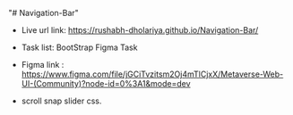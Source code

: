 "# Navigation-Bar" 

 - Live url link: https://rushabh-dholariya.github.io/Navigation-Bar/

 - Task list: BootStrap Figma Task

 * Figma link : https://www.figma.com/file/jGCiTvzitsm2Oj4mTlCjxX/Metaverse-Web-UI-(Community)?node-id=0%3A1&mode=dev 

 *  scroll snap slider css.
 